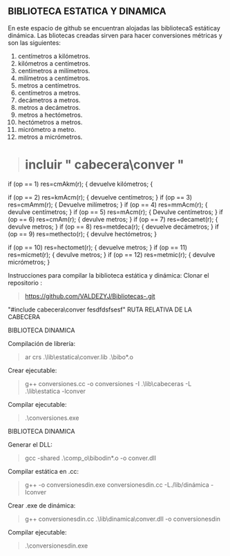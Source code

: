 ## BIBLIOTECA ESTATICA Y DINAMICA 
En este espacio de github se encuentran alojadas las bibliotecaS estáticay dinámica. Las bliotecas creadas sirven para hacer conversiones métricas y son las siguientes:
1.	centímetros a kilómetros.
2.	kilómetros a centímetros.
3.	centímetros a milímetros.
4.	milímetros a centímetros.
5.	metros a centímetros.
6.	centímetros a metros.
7.	decámetros a metros.
8.	metros a decámetros.
9.	metros a hectómetros.
10.	hectómetros a metros.
11.	micrómetro a metro.
12.	metros a micrómetros.

># incluir  " cabecera\conver "
if (op == 1) 
res=cmAkm(r);
{
devuelve kilómetros;
{

if (op == 2)
res=kmAcm(r);
{
devuelve centímetros;
}
if (op == 3)
res=cmAmm(r);
{
Devuelve milímetros; 
}
if (op == 4)
res=mmAcm(r);
{
devulve centímetros;
}
if (op == 5)
res=mAcm(r);
{
Devulve centímetros;
}
if (op == 6)
res=cmAm(r);
{
devulve metros;
}
if (op == 7)
 res=decamet(r);
{
devulve metros;
}
if (op == 8)
res=metdeca(r);
{
devuelve decámetros; 
}
if (op == 9)
res=methecto(r);
{
devulve hectómetros; 
}

if (op == 10)
 res=hectomet(r);
{
devuelve metros;
}
if (op == 11)
 res=micmet(r);
{
devulve metros;
}
if (op == 12)
res=metmic(r);
{
devulve micrómetros;
}

Instrucciones para compilar la biblioteca estática y dinámica:
Clonar el repositorio :
>https://github.com/VALDEZYJ/Bibliotecas-.git

"#include cabecera\conver fesdfdsfsesf" RUTA RELATIVA DE LA CABECERA

BIBLIOTECA DINAMICA

Compilación de librería: 
> ar crs .\lib\estatica\conver.lib .\bibo\*.o

Crear ejecutable:

>g++ conversiones.cc -o conversiones -I .\lib\cabeceras -L .\lib\estatica -lconver

Compilar ejecutable:

>.\conversiones.exe

BIBLIOTECA DINAMICA

Generar el DLL:
>gcc -shared .\comp_o\bibodin\*.o -o conver.dll 

Compilar estática en .cc:
>g++ -o conversionesdin.exe conversionesdin.cc -L./lib/dinámica -lconver 

Crear .exe de dinámica:
>g++ conversionesdin.cc .\lib\dinamica\conver.dll -o conversionesdin

Compilar ejecutable:
>.\conversionesdin.exe

